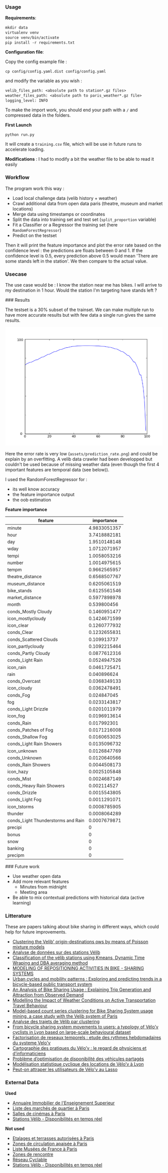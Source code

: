 ### Usage

__Requirements__:

    mkdir data
    virtualenv venv
    source venv/bin/activate
    pip install -r requirements.txt

__Configuration file__:

Copy the config example file :

    cp config/config.yaml.dist config/config.yaml

and modify the variable as you wish :

    velib_files_path: <absolute path to station*.gz files>
    weather_files_path: <absolute path to paris_weather*.gz file>
    logging_level: INFO

To make the import work, you should end your path with a `/` and compressed data in the folders.

__First Launch__

    python run.py

It will create a `training.csv` file, which will be use in future runs to accelerate loading. 

__Modifications__ : I had to modify a bit the weather file to be able to read it easily

### Workflow

The program work this way :

 - Load local challenge data (velib history + weather)
 - Crawl additional data from open data paris (theatre, museum and market locations)
 - Merge data using timestamps or coordinates
 - Split the data into training set and test set (`split_proportion` variable)
 - Fit a Classifier or a Regressor the training set (here `RandomForestRegressor`)
 - Predict on the testset

Then it will print the feature importance and plot the error rate based on the confidence level : the predictions are floats between 0 and 1.  If the confidence level is 0.5, every prediction above 0.5 would mean 'There are some stands left in the station'. We then compare to the actual value.

### Usecase

The use case would be : I know the station near me has bikes. I will arrive to my destination in 1 hour. Would the station I'm targeting have stands left ?

### Results

The testset is a 30% subset of the trainset. We can make multiple run to have more accurate results but with few data a single run gives the same results.

![Prediction Rate over confidence level](https://github.com/tillmd/velib/blob/master/assets/predition_rate.png)


Here the error rate is very low (`assets/prediction_rate.png`) and could be explain by an overfitting. A velib data crawler had been developped but couldn't be used because of missing weather data (even though the first 4 important features are temporal data (see below)).

I used the RandomForestRegressor for :

 - its well know accuracy
 - the feature importance output
 - the oob estimation

__Feature importance__


| feature | importance |
|--------|--------------|
| minute | 4.9833051357 |
| hour | 3.7418882181 |
| day | 1.9510148148 |
| wday | 1.0712071957 |
| tempi | 1.0058053216 |
| number | 1.0014975615 |
| tempm | 0.9662565957 |
| theatre_distance | 0.6568507767 |
| museum_distance | 0.6205061519 |
| bike_stands | 0.6125561546 |
| market_distance | 0.5977898978 |
| month | 0.539800456 |
| conds_Mostly Cloudy | 0.1460951477 |
| icon_mostlycloudy | 0.1424671599 |
| icon_clear | 0.1260777932 |
| conds_Clear | 0.1232655831 |
| conds_Scattered Clouds | 0.109913737 |
| icon_partlycloudy | 0.1092215464 |
| conds_Partly Cloudy | 0.0877612316 |
| conds_Light Rain | 0.0524947526 |
| icon_rain | 0.0461725471 |
| rain | 0.040896624 |
| conds_Overcast | 0.0368349133 |
| icon_cloudy | 0.0362478491 |
| conds_Fog | 0.024847045 |
| fog | 0.0233143817 |
| conds_Light Drizzle | 0.0201011979 |
| icon_fog | 0.0196913614 |
| conds_Rain | 0.017992301 |
| conds_Patches of Fog | 0.0171216008 |
| conds_Shallow Fog | 0.0160653025 |
| conds_Light Rain Showers | 0.0135096732 |
| icon_unknown | 0.0126847769 |
| conds_Unknown | 0.0120640566 |
| conds_Rain Showers | 0.0044508173 |
| icon_hazy | 0.0025105848 |
| conds_Mist | 0.0024687149 |
| conds_Heavy Rain Showers | 0.002114527 |
| conds_Drizzle | 0.0015543805 |
| conds_Light Fog | 0.0011291071 |
| icon_tstorms | 0.0008785905 |
| thunder | 0.0008064289 |
| conds_Light Thunderstorms and Rain | 0.0007679871 |
| precipi | 0 |
| bonus | 0 |
| snow | 0 |
| banking | 0 |
| precipm | 0 |



### Future work

 - Use weather open data
 - Add more relevant features 
     + Minutes from midnight
     + Meeting area
 - Be able to mix contextual predictions with historical data (active learning)
 
### Litterature

These are papers talking about bike sharing in different ways, which could help for future improvements.

 - [Clustering the Velib' origin-destinations ows by means of Poisson mixture models](https://www.elen.ucl.ac.be/Proceedings/esann/esannpdf/es2013-95.pdf)
 - [Analyse de données sur des stations Vélib](http://nicolas.cheifetz.free.fr/academic_work/TADTI/[TADTI]Rapport-Projet_Nicolas-Cheifetz.pdf)
 - [Classification of the vélib stations using Kmeans, Dynamic Time Wraping and DBA averaging method](http://ieeexplore.ieee.org/xpl/login.jsp?tp=&arnumber=7008802&url=http%3A%2F%2Fieeexplore.ieee.org%2Fxpls%2Fabs_all.jsp%3Farnumber%3D7008802)
 - [MODELING OF REPOSITIONING ACTIVITIES IN BIKE - SHARING SYSTEMS](http://www.wctrs.leeds.ac.uk/wp/wp-content/uploads/abstracts/lisbon/general/02702.pdf)
 - [Urban cycles and mobility patterns : Exploring and predicting trends in a bicycle-based public transport system](www.dtic.upf.edu/~akalten/kaltenbrunner_etal2010PMC.pdf)
 - [An  Analysis  of  Bike  Sharing  Usage : Explaining  Trip  Generation and Attraction from Observed Demand](nacto.org/wp-content/uploads/2012/02/An-Analysis-of-Bike-Sharing-Usage-Explaining-Trip-Generation-and-Attraction-from-Observed-Demand-Hampshire-et-al-12-2099.pdf)
 - [Modelling the Impact of Weather Conditions on Active Transportation Travel Behaviour](https://tspace.library.utoronto.ca/bitstream/1807/25793/6/Saneinejad_Sheyda_201011_MASc_thesis.pdf)
 - [Model-based count series clustering for Bike Sharing System usage mining, a case study with the Velib system of Paris](https://hal.archives-ouvertes.fr/hal-01052621/file/doc00018491.pdf)
 - [Analyse des trajets de Vélib par clustering](http://www.vincentlemaire-labs.fr/CluCo2014/2014_Atelier_CluClo_ouvrage_EGC.pdf#page=23)
 - [From bicycle sharing system movements to users: a typology of Vélo’v cyclists in Lyon based on large-scale behavioural dataset](http://perso.ens-lyon.fr/pierre.borgnat/Papiers/14_Journal_Transport_Geography_Velov.pdf)
 - [Factorisation de reseaux temporels : etude des rythmes hebdomadaires du systeme Velo'v](https://hal.archives-ouvertes.fr/hal-01199256/document)
 - [Cartographie des pratiques du Vélo’v : le regard de physiciens et d’informaticiens](http://rsl.revues.org/487)
 - [Problème d’optimisation de disponibilité des véhicules partagés](http://conf.laas.fr/roadef2010/actes/resumes/p163.pdf)
 - [Modélisation statistique cyclique des locations de Vélo’v à Lyon](http://documents.irevues.inist.fr/bitstream/handle/2042/29029/borgnat_449.pdf?sequence=1)
 - [Peut-on attraper les utilisateurs de Vélo’v au Lasso](https://www.researchgate.net/profile/Gabriel_Michau/publication/268437756_Peut-on_attraper_les_utilisateurs_de_Vlo'v_au_Lasso_/links/555b1fde08ae980ca6122fbc.pdf)

### External Data

__Used__

 - [Annuaire Immobilier de l'Enseignement Superieur](http://opendata.paris.fr/explore/dataset/annuaire_immobilier_de_l_enseignement_superieur/api/)
 - [Liste des marchés de quartier à Paris](http://opendata.paris.fr/explore/dataset/liste_des_marches_de_quartier_a_paris/)
 - [Salles de cinémas à Paris](http://opendata.paris.fr/explore/dataset/cinemas-a-paris/)
 - [Stations Vélib - Disponibilités en temps réel](http://opendata.paris.fr/explore/dataset/stations-velib-disponibilites-en-temps-reel/)

__Not used__

 - [Etalages et terrasses autorisées à Paris](http://opendata.paris.fr/explore/dataset/etalages_et_terrasses_autorisees_a_paris/map/?location=18,48.86363,2.37143)
 - [Zones de circulation apaisée à Paris](http://opendata.paris.fr/explore/dataset/zones-de-circulation-apaisee-a-paris/)
 - [Liste Musées de France à Paris ](http://opendata.paris.fr/explore/dataset/liste-musees-de-france-a-paris/)
 - [Zones de rencontre](http://opendata.paris.fr/explore/dataset/zones-de-rencontre/information/?location=17,48.85358,2.34415)
 - [Réseau Cyclable ](http://opendata.paris.fr/explore/dataset/reseau-cyclable/?disjunctive.arrdt&disjunctive.statut&disjunctive.typologie&disjunctive.sens_velo)
 - [Stations Vélib - Disponibilités en temps réel](http://opendata.paris.fr/explore/dataset/stations-velib-disponibilites-en-temps-reel/information/)

